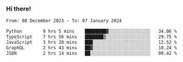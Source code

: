 ### Hi there!

<!--START_SECTION:waka-->

```txt
From: 08 December 2023 - To: 07 January 2024

Python        9 hrs 5 mins    ████████▓░░░░░░░░░░░░░░░░   34.06 %
TypeScript    7 hrs 56 mins   ███████▒░░░░░░░░░░░░░░░░░   29.75 %
JavaScript    3 hrs 20 mins   ███░░░░░░░░░░░░░░░░░░░░░░   12.52 %
GraphQL       2 hrs 43 mins   ██▓░░░░░░░░░░░░░░░░░░░░░░   10.24 %
JSON          2 hrs 14 mins   ██░░░░░░░░░░░░░░░░░░░░░░░   08.42 %
```

<!--END_SECTION:waka-->
